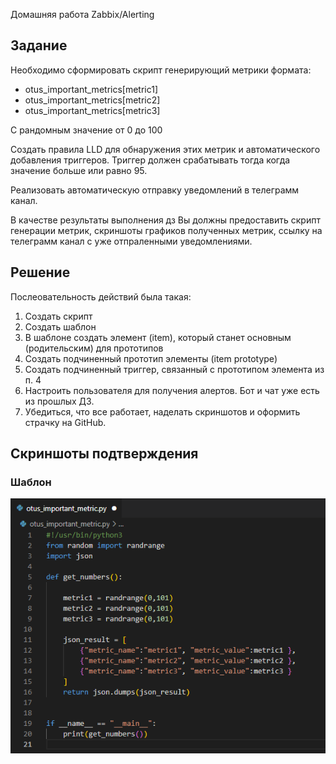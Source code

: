 Домашняя работа Zabbix/Alerting

## Задание

Необходимо сформировать скрипт генерирующий метрики формата:
- otus_important_metrics[metric1]
- otus_important_metrics[metric2]
- otus_important_metrics[metric3]
  
С рандомным значение от 0 до 100

Создать правила LLD для обнаружения этих метрик и автоматического добавления триггеров. Триггер должен срабатывать тогда когда значение больше или равно 95.

Реализовать автоматическую отправку уведомлений в телеграмм канал.

В качестве результаты выполнения дз Вы должны предоставить скрипт генерации метрик, скриншоты графиков полученных метрик, ссылку на телеграмм канал с уже отпраленными уведомлениями.


## Решение

Послеовательность действий была такая:
1. Создать скрипт
2. Создать шаблон
3. В шаблоне создать элемент (item), который станет основным (родительским) для прототипов
4. Создать подчиненный прототип элементы (item prototype)
5. Создать подчиненный триггер, связанный с прототипом элемента из п. 4
6. Настроить пользователя для получения алертов. Бот и чат уже есть из прошлых ДЗ.
7. Убедиться, что все работает, наделать скриншотов и оформить страчку на GitHub.

## Скриншоты подтверждения

### Шаблон
![Шаблон](hw_5/01_python_script.png)
